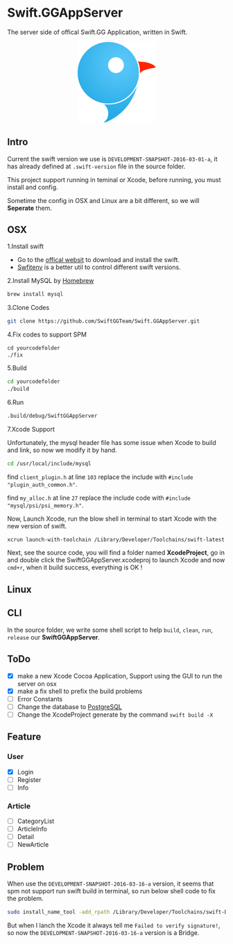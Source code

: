 # Swift.GGAppServer

The server side of offical Swift.GG Application, written in Swift.

<center>
  <img src="./logo_new.png" width ="180" alt="Logo"/>
</center>


## Intro

Current the swift version we use is `DEVELOPMENT-SNAPSHOT-2016-03-01-a`, it has already defined at `.swift-version` file in the source folder.

This project support running in teminal or Xcode, before running, you must install and config.

Sometime the config in OSX and Linux are a bit different, so we will **Seperate** them.

## OSX

1.Install swift

- Go to the [offical websit](https://swift.org/) to download and install the swift.
- [Swfitenv](https://github.com/kylef/swiftenv) is a better util to control different swift versions.

2.Install MySQL by [Homebrew](http://brew.sh/)

```sh
brew install mysql
```

3.Clone Codes

```sh
git clone https://github.com/SwiftGGTeam/Swift.GGAppServer.git
```

4.Fix codes to support SPM
```
cd yourcodefolder
./fix
```

5.Build

```sh
cd yourcodefolder
./build
```

6.Run

```sh
.build/debug/SwiftGGAppServer
```

7.Xcode Support

Unfortunately, the mysql header file has some issue when Xcode to build and link, so now we modify it by hand.

```sh
cd /usr/local/include/mysql
```

find `client_plugin.h` at line `103` replace the include with ```#include "plugin_auth_common.h"```.

find `my_alloc.h` at line `27` replace the include code with ```#include "mysql/psi/psi_memory.h"```.

Now, Launch Xcode, run the blow shell in terminal to start Xcode with the new version of swift.

```sh
xcrun launch-with-toolchain /Library/Developer/Toolchains/swift-latest.xctoolchain
```

Next, see the source code, you will find a folder named **XcodeProject**, go in and double click the SwiftGGAppServer.xcodeproj to launch Xcode and now `cmd+r`, when it build success, everything is OK !

## Linux

## CLI

In the source folder, we write some shell script to help `build`, `clean`, `run`, `release` our **SwiftGGAppServer**.

## ToDo

- [x] make a new Xcode Cocoa Application, Support using the GUI to run the server on osx
- [x] make a fix shell to prefix the build problems
- [ ] Error Constants
- [ ] Change the database to [PostgreSQL](http://www.postgresql.org)
- [ ] Change the XcodeProject generate by the command ```swift build -X```

## Feature

### User
- [x] Login
- [ ] Register
- [ ] Info

### Article
- [ ] CategoryList
- [ ] ArticleInfo
- [ ] Detail
- [ ] NewArticle

## Problem

When use the `DEVELOPMENT-SNAPSHOT-2016-03-16-a` version, it seems that spm not support run swift build in terminal, so run below shell code to fix the problem.

```sh
sudo install_name_tool -add_rpath /Library/Developer/Toolchains/swift-DEVELOPMENT-SNAPSHOT-2016-03-16-a.xctoolchain/usr/lib/swift/macosx /Library/Developer/Toolchains/swift-DEVELOPMENT-SNAPSHOT-2016-03-16-a.xctoolchain/usr/bin/swift-build
```

But when I lanch the Xcode it always tell me `Failed to verify signature!`, so now the `DEVELOPMENT-SNAPSHOT-2016-03-16-a` version is a Bridge.
